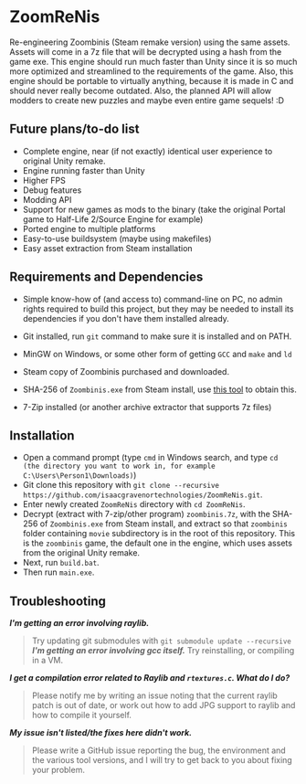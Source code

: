# ZoomReNis
 Re-engineering Zoombinis (Steam remake version) using the same assets. Assets will come in a 7z file that will be decrypted using a hash from the game exe. This engine should run much faster than Unity since it is so much more optimized and streamlined to the requirements of the game. Also, this engine should be portable to virtually anything, because it is made in C and should never really become outdated. Also, the planned API will allow modders to create new puzzles and maybe even entire game sequels! :D

## Future plans/to-do list
- Complete engine, near (if not exactly) identical user experience to original Unity remake.  
- Engine running faster than Unity  
- Higher FPS  
- Debug features  
- Modding API  
- Support for new games as mods to the binary (take the original Portal game to Half-Life 2/Source Engine for example)  
- Ported engine to multiple platforms  
- Easy-to-use buildsystem (maybe using makefiles)  
- Easy asset extraction from Steam installation  
  
## Requirements and Dependencies
- Simple know-how of (and access to) command-line on PC, no admin rights required to build this project, but they may be needed to install its dependencies if you don't have them installed already.  
  
- Git installed, run ``git`` command to make sure it is installed and on PATH.  
  
- MinGW on Windows, or some other form of getting ``GCC`` and ``make`` and ``ld``  
  
- Steam copy of Zoombinis purchased and downloaded.
  
- SHA-256 of `Zoombinis.exe` from Steam install, use [this tool](https://emn178.github.io/online-tools/sha256_checksum.html) to obtain this. 
  
- 7-Zip installed (or another archive extractor that supports 7z files)  
  
## Installation
- Open a command prompt (type ``cmd`` in Windows search, and type ``cd (the directory you want to work in, for example C:\Users\Person1\Downloads)``)  
- Git clone this repository with ``git clone --recursive https://github.com/isaacgravenortechnologies/ZoomReNis.git``.  
- Enter newly created ``ZoomReNis`` directory with ``cd ZoomReNis``.  
- Decrypt (extract with 7-zip/other program) `zoombinis.7z`, with the SHA-256 of `Zoombinis.exe` from Steam install, and extract so that `zoombinis` folder containing `movie` subdirectory is in the root of this repository. This is the `zoombinis` game, the default one in the engine, which uses assets from the original Unity remake.  
- Next, run `build.bat`.  
- Then run `main.exe`.  
  
## Troubleshooting
***I'm getting an error involving raylib.***
> Try updating git submodules with ``git submodule update --recursive``
***I'm getting an error involving gcc itself.***
> Try reinstalling, or compiling in a VM.  

***I get a compilation error related to Raylib and ``rtextures.c``. What do I do?***  
> Please notify me by writing an issue noting that the current raylib patch is out of date, or work out how to add JPG support to raylib and how to compile it yourself.
  
***My issue isn't listed/the fixes here didn't work.***
> Please write a GitHub issue reporting the bug, the environment and the various tool versions, and I will try to get back to you about fixing your problem.
  
